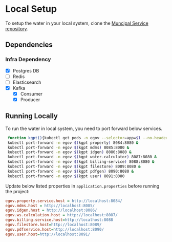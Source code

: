 # Local Setup

To setup the water in your local system, clone the [Muncipal Service repository](https://github.com/egovernments/municipal-services).

## Dependencies

### Infra Dependency

- [x] Postgres DB
- [ ] Redis
- [ ] Elasticsearch
- [x] Kafka
  - [x] Consumer
  - [x] Producer

## Running Locally

To run the water in local system, you need to port forward below services.

```bash
 function kgpt(){kubectl get pods -n egov --selector=app=$1 --no-headers=true | head -n1 | awk '{print $1}'}
 kubectl port-forward -n egov $(kgpt property) 8084:8080 &
 kubectl port-forward -n egov $(kgpt mdms) 8085:8080 &
 kubectl port-forward -n egov $(kgpt idgen) 8086:8080 &
 kubectl port-forward -n egov $(kgpt water-calculator) 8087:8080 &
 kubectl port-forward -n egov $(kgpt billing-service) 8088:8080 &
 kubectl port-forward -n egov $(kgpt filestore) 8089:8080 &
 kubectl port-forward -n egov $(kgpt pdfgen) 8090:8080 &
 kubectl port-forward -n egov $(kgpt user) 8091:8080
``` 

Update below listed properties in `application.properties` before running the project:

```ini
egov.property.service.host = http://localhost:8084/
egov.mdms.host = http://localhost:8085/
egov.idgen.host = http://localhost:8086/
egov.ws.calculation.host = http://localhost:8087/
egov.billing.service.host=http://localhost:8088
egov.filestore.host=http://localhost:8089/
egov.pdfservice.host=http://localhost:8090/
egov.user.host=http://localhost:8091/
```